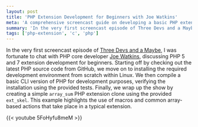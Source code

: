 ```yaml
---
layout: post
title: 'PHP Extension Development for Beginners with Joe Watkins'
meta: 'A comprehensive screencast guide on developing a basic PHP extension from start to finish.'
summary: 'In the very first screencast episode of Three Devs and a Maybe, I was fortunate to chat with PHP core developer Joe Watkins, discussing PHP 5 and 7 extension development for beginners.'
tags: ['php-extension', 'c', 'php']
---
```


In the very first screencast episode of [Three Devs and a Maybe](https://threedevsandamaybe.com/), I was fortunate to chat with PHP core developer [Joe Watkins](http://blog.krakjoe.ninja/), discussing PHP 5 and 7 extension development for beginners.
Starting off by checking out the latest PHP source code from GitHub, we move on to installing the required development environment from scratch within Linux.
We then compile a basic CLI version of PHP for development purposes, verifying the installation using the provided tests.
Finally, we wrap up the show by creating a simple `array_sum` PHP extension clone using the provided `ext_skel`.
This example highlights the use of macros and common array-based actions that take place in a typical extension.

{{< youtube 5FoHyfu8meM >}}
